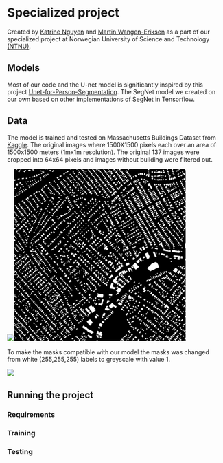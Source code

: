 # Specialized project

Created by [Katrine Nguyen](https://github.com/katrineng) and [Martin Wangen-Eriksen](https://github.com/martinwe001) as a part of our specialized project at Norwegian University of Science and Technology [(NTNU)](https://www.ntnu.edu/).

## Models

Most of our code and the U-net model is significantly inspired by this project [Unet-for-Person-Segmentation](https://github.com/nikhilroxtomar/Unet-for-Person-Segmentation). The SegNet model we created on our own based on other implementations of SegNet in Tensorflow.

## Data

The model is trained and tested on Massachusetts Buildings Dataset from [Kaggle](https://www.kaggle.com/balraj98/massachusetts-buildings-dataset). The original images where 1500X1500 pixels each over an area of 1500x1500 meters (1mx1m resolution). The original 137 images were cropped into 64x64 pixels and images without building were filtered out. 

<p>
    <img src="readme_images/image.png" width="400"><img src="readme_images/mask.png" width="400">
</p>

To make the masks compatible with our model the masks was changed from white (255,255,255) labels to greyscale with value 1. 

<img src="building-segmentation/masks/cropped_masks_train/22678915_15_crop_11_.jpg" width="400">

## Running the project

### Requirements

### Training

### Testing

